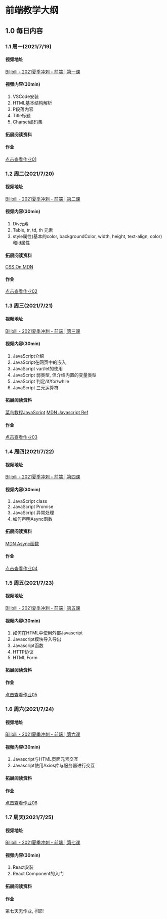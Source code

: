 # 前端教学大纲

## 1.0 每日内容
### 1.1 周一(2021/7/19)

#### 视频地址

[Bilibili - 2021夏季冲刺 - 前端 \| 第一课](https://www.bilibili.com/video/BV1w64y167HX)

#### 视频内容(30min)

1. VSCode安装
2. HTML基本结构解析
3. P段落内容
4. Title标题
5. Charset编码集

#### 拓展阅读资料

#### 作业

[点击查看作业01](../HWs/Frontend/HW01/README.md)

### 1.2 周二(2021/7/20)

#### 视频地址

[Bilibili - 2021夏季冲刺 - 前端 \| 第二课](https://www.bilibili.com/video/BV18X4y1c7NM)

#### 视频内容(30min)

1. Div元素
2. Table, tr, td, th 元素
3. style属性(基本的color, backgroundColor, width, height, text-align, color)和id属性

#### 拓展阅读资料

[CSS On MDN](https://developer.mozilla.org/zh-CN/docs/Web/CSS)


#### 作业

[点击查看作业02](../HWs/Frontend/HW02/README.md)

### 1.3 周三(2021/7/21)

#### 视频地址

[Bilibili - 2021夏季冲刺 - 前端 \| 第三课](https://www.bilibili.com/video/BV1gg411M7no)

#### 视频内容(30min)

1. JavaScript介绍
2. JavaScript在网页中的嵌入
3. JavaScript var/let的使用
4. JavaScript 弱类型, 但介绍内置的变量类型
5. JavaScript 判定/if/for/while
6. JavaScript 三元运算符

#### 拓展阅读资料
[菜鸟教程JavaScript](https://www.runoob.com/js/js-switch.html)
[MDN Javascript Ref](https://developer.mozilla.org/zh-CN/docs/Web/JavaScript/Reference)

#### 作业

[点击查看作业03](../HWs/Frontend/HW03/README.md)

### 1.4 周四(2021/7/22)

#### 视频地址

[Bilibili - 2021夏季冲刺 - 前端 \| 第四课](https://www.bilibili.com/video/BV14g411M782)

#### 视频内容(30min)

1. JavaScript class
2. JavaScript Promise
3. JavaScript 异常处理
4. 如何声明Async函数

#### 拓展阅读资料
[MDN Async函数](https://developer.mozilla.org/zh-CN/docs/Web/JavaScript/Reference/Statements/async_function)


#### 作业

[点击查看作业04](../HWs/Frontend/HW04/README.md)

### 1.5 周五(2021/7/23)

#### 视频地址

[Bilibili - 2021夏季冲刺 - 前端 \| 第五课](https://www.bilibili.com/video/BV1F54y1J7Mh)

#### 视频内容(30min)

1. 如何在HTML中使用外部Javascript
2. Javascript模块导入导出
3. Javascript函数
4. HTTP协议
5. HTML Form

#### 拓展阅读资料

#### 作业

[点击查看作业05](../HWs/Frontend/HW05/README.md)

### 1.6 周六(2021/7/24)

#### 视频地址

[Bilibili - 2021夏季冲刺 - 前端 \| 第六课](https://www.bilibili.com/video/BV1zb4y167RA)

#### 视频内容(30min)

1. Javascript与HTML页面元素交互
2. Javascript使用Axios库与服务器进行交互

#### 拓展阅读资料

#### 作业

[点击查看作业06](../HWs/Frontend/HW06/README.md)

### 1.7 周天(2021/7/25)

#### 视频地址

[Bilibili - 2021夏季冲刺 - 前端 \| 第七课](https://www.bilibili.com/video/BV1S54y1E7DF)


#### 视频内容(30min)

1. React安装
2. React Component的入门

#### 拓展阅读资料

#### 作业

第七天无作业, ✌耶!